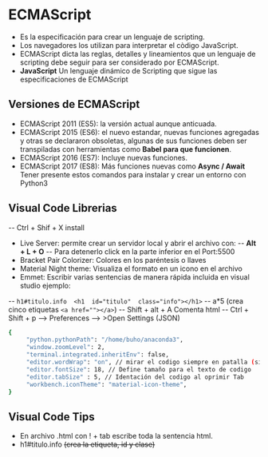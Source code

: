 # ECMAScript

- Es la especificación para crear un lenguaje de scripting.
- Los navegadores los utilizan para interpretar el còdigo JavaScript.
- ECMAScript dicta las reglas, detalles y lineamientos que un lenguaje de scripting debe seguir para ser considerado por ECMAScript.
- **JavaScript** Un lenguaje dinámico de Scripting que sigue las especificaciones de ECMAScript

## Versiones de ECMAScript

- ECMAScript 2011 (ES5): la versión actual aunque anticuada.
- ECMAScript 2015 (ES6): el nuevo estandar, nuevas funciones agregadas y otras se declararon obsoletas, algunas de sus funciones deben ser transpiladas con herramientas como **Babel para que funcionen**.
- ECMAScript 2016 (ES7): Incluye nuevas funciones.
- ECMAScript 2017 (ES8): Más funciones nuevas como **Async / Await**
Tener presente estos comandos para instalar y crear un entorno con Python3

## Visual Code Librerias

-- Ctrl + Shif + X install

- Live Server: permite crear un servidor local y abrir el archivo con:
     -- **Alt + L + O**
     -- Para detenerlo click en la parte inferior en el Port:5500
- Bracket Pair Colorizer: Colores en los paréntesis o llaves
- Material Night theme: Visualiza el formato en un icono en el archivo
- Emmet: Escribir varias sentencias de manera rápida  incluida en visual studio ejemplo:

-- ``h1#titulo.info  <h1  id="titulo"  class="info"></h1>``
-- a*5 (crea cinco etiquetas ``<a href=""></a>``)
-- Shift + alt + A Comenta html
-- Ctrl + Shift + p --> Preferences --> >Open Settings (JSON)

```sh
{
     "python.pythonPath": "/home/buho/anaconda3",
     "window.zoomLevel": 2,
     "terminal.integrated.inheritEnv": false,
     "editor.wordWrap": "on", // mirar el codigo siempre en patalla (sin el scroll a la derecha)
     "editor.fontSize": 18, // Define tamaño para el texto de codigo
     "editor.tabSize" : 5, // Identación del codigo al oprimir Tab
     "workbench.iconTheme": "material-icon-theme",
}
```

## Visual Code Tips

- En archivo .html con ! + tab escribe toda la sentencia html.
- h1#titulo.info ~~(crea la etiqueta, id y clase)~~
